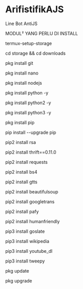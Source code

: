 # ArifistifikAJS
Line Bot AntiJS


MODUL² YANG PERLU DI INSTALL

termux-setup-storage

cd storage && cd downloads

pkg install git

pkg install nano

pkg install nodejs

pkg install python -y

pkg install python2 -y

pkg install python3 -y

pkg install pip

pip install --upgrade pip

pip2 install rsa

pip2 install thrift==0.11.0

pip2 install requests

pip2 install bs4

pip2 install gtts

pip2 install beautifulsoup

pip2 install googletrans

pip2 install pafy

pip2 install humanfriendly

pip3 install goslate

pip3 install wikipedia

pip3 install youtube_dl

pip3 install tweepy

pkg update

pkg upgrade

